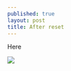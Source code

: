 ```yaml
---
published: true
layout: post
title: After reset
---
```

Here


![](https://www.dropbox.com/s/g6jzjhi42a3kz5i/q5aBpVjr.jpg?raw)
